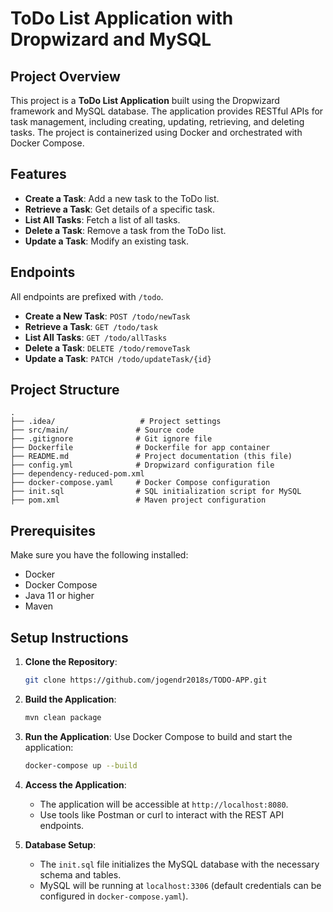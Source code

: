 # ToDo List Application with Dropwizard and MySQL

## Project Overview
This project is a **ToDo List Application** built using the Dropwizard framework and MySQL database. The application provides RESTful APIs for task management, including creating, updating, retrieving, and deleting tasks. The project is containerized using Docker and orchestrated with Docker Compose.

## Features
- **Create a Task**: Add a new task to the ToDo list.
- **Retrieve a Task**: Get details of a specific task.
- **List All Tasks**: Fetch a list of all tasks.
- **Delete a Task**: Remove a task from the ToDo list.
- **Update a Task**: Modify an existing task.

## Endpoints
All endpoints are prefixed with `/todo`.

- **Create a New Task**: `POST /todo/newTask`
- **Retrieve a Task**: `GET /todo/task`
- **List All Tasks**: `GET /todo/allTasks`
- **Delete a Task**: `DELETE /todo/removeTask`
- **Update a Task**: `PATCH /todo/updateTask/{id}`

## Project Structure
```
.
├── .idea/                   # Project settings
├── src/main/               # Source code
├── .gitignore              # Git ignore file
├── Dockerfile              # Dockerfile for app container
├── README.md               # Project documentation (this file)
├── config.yml              # Dropwizard configuration file
├── dependency-reduced-pom.xml
├── docker-compose.yaml     # Docker Compose configuration
├── init.sql                # SQL initialization script for MySQL
├── pom.xml                 # Maven project configuration
```

## Prerequisites
Make sure you have the following installed:
- Docker
- Docker Compose
- Java 11 or higher
- Maven

## Setup Instructions

1. **Clone the Repository**:
   ```bash
   git clone https://github.com/jogendr2018s/TODO-APP.git
   ```

2. **Build the Application**:
   ```bash
   mvn clean package
   ```

3. **Run the Application**:
   Use Docker Compose to build and start the application:
   ```bash
   docker-compose up --build
   ```

4. **Access the Application**:
   - The application will be accessible at `http://localhost:8080`.
   - Use tools like Postman or curl to interact with the REST API endpoints.

5. **Database Setup**:
   - The `init.sql` file initializes the MySQL database with the necessary schema and tables.
   - MySQL will be running at `localhost:3306` (default credentials can be configured in `docker-compose.yaml`).



